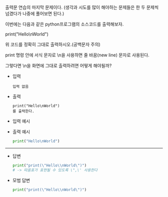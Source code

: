 출력문 연습의 마지막 문제이다.
(생각과 시도를 많이 해야하는 문제들은 한 두 문제씩 넘겼다가 나중에 풀어보면 된다.)

이번에는 다음과 같은 python프로그램의 소스코드를 출력해보자.

print("Hello\nWorld")

위 코드를 정확히 그대로 출력하시오.(공백문자 주의)

 

print 명령 안에 서식 문자로 \n을 사용하면 줄 바꿈(new line) 문자로 사용된다.

그렇다면 \n을 화면에 그대로 출력하려면 어떻게 해야될까?

- 입력

  ```
  입력 없음
  ```

- 출력

  ```
  print("Hello\nWorld")
  를 출력한다.
  ```

- 입력 예시

- 출력 예시

  ```python
  print("Hello\nWorld")
  ```

  

---

- 답변 

  ``` python
  print("print(\"Hello\\nWorld\")") 
  # -> 따옴표가 표현될 수 있도록 \",\' 사용한다 
  ```

  

- 모범 답변

  ``` python
  print("print(\"Hello\\nWorld\")")
  ```

  